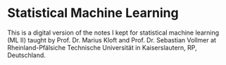 # Statistical Machine Learning
This is a digital version of the notes I kept for statistical machine learning (ML II) taught by Prof. Dr. Marius Kloft and Prof. Dr. Sebastian Vollmer at Rheinland-Pfälsiche Technische Universität in Kaiserslautern, RP, Deutschland. 